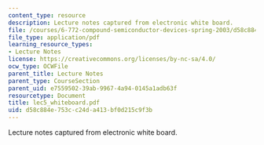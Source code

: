 ```yaml
---
content_type: resource
description: Lecture notes captured from electronic white board.
file: /courses/6-772-compound-semiconductor-devices-spring-2003/d58c884e753cc24da413bf0d215c9f3b_lec5_whiteboard.pdf
file_type: application/pdf
learning_resource_types:
- Lecture Notes
license: https://creativecommons.org/licenses/by-nc-sa/4.0/
ocw_type: OCWFile
parent_title: Lecture Notes
parent_type: CourseSection
parent_uid: e7559502-39ab-9967-4a94-0145a1adb63f
resourcetype: Document
title: lec5_whiteboard.pdf
uid: d58c884e-753c-c24d-a413-bf0d215c9f3b
---
```

Lecture notes captured from electronic white board.